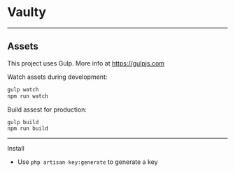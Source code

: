 # Vaulty

---

## Assets

This project uses Gulp. More info at https://gulpjs.com

Watch assets during development:

```bash
gulp watch
npm run watch
```

Build assest for production:

```bash
gulp build
npm run build
```

---

Install

- Use `php artisan key:generate` to generate a key
